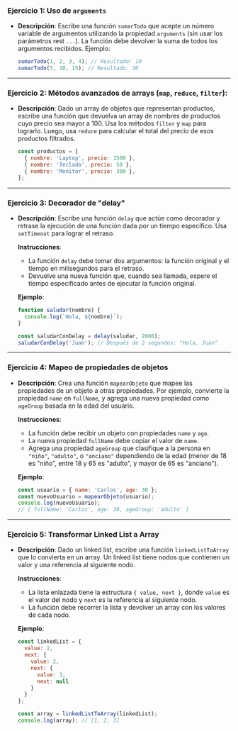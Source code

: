 ### Ejercicio 1: Uso de `arguments`
- **Descripción**: Escribe una función `sumarTodo` que acepte un número variable de argumentos utilizando la propiedad `arguments` (sin usar los parámetros rest `...`). La función debe devolver la suma de todos los argumentos recibidos. Ejemplo:
  ```js
  sumarTodo(1, 2, 3, 4); // Resultado: 10
  sumarTodo(5, 10, 15); // Resultado: 30
  ```

---

### Ejercicio 2: **Métodos avanzados de arrays (`map`, `reduce`, `filter`):**
- **Descripción**: Dado un array de objetos que representan productos, escribe una función que devuelva un array de nombres de productos cuyo precio sea mayor a 100. Usa los métodos `filter` y `map` para lograrlo. Luego, usa `reduce` para calcular el total del precio de esos productos filtrados.
  ```js
  const productos = [
    { nombre: 'Laptop', precio: 1500 },
    { nombre: 'Teclado', precio: 50 },
    { nombre: 'Monitor', precio: 300 },
  ];
  ```

---

### Ejercicio 3: Decorador de "delay"
- **Descripción**: Escribe una función `delay` que actúe como decorador y retrase la ejecución de una función dada por un tiempo específico. Usa `setTimeout` para lograr el retraso.
  
  **Instrucciones**:
  - La función `delay` debe tomar dos argumentos: la función original y el tiempo en milisegundos para el retraso.
  - Devuelve una nueva función que, cuando sea llamada, espere el tiempo especificado antes de ejecutar la función original.

  **Ejemplo**:
  ```js
  function saludar(nombre) {
    console.log(`Hola, ${nombre}`);
  }

  const saludarConDelay = delay(saludar, 2000);
  saludarConDelay('Juan'); // Después de 2 segundos: "Hola, Juan"
  ```

---

### Ejercicio 4: Mapeo de propiedades de objetos
- **Descripción**: Crea una función `mapearObjeto` que mapee las propiedades de un objeto a otras propiedades. Por ejemplo, convierte la propiedad `name` en `fullName`, y agrega una nueva propiedad como `ageGroup` basada en la edad del usuario.

  **Instrucciones**:
  - La función debe recibir un objeto con propiedades `name` y `age`.
  - La nueva propiedad `fullName` debe copiar el valor de `name`.
  - Agrega una propiedad `ageGroup` que clasifique a la persona en `"niño"`, `"adulto"`, o `"anciano"` dependiendo de la edad (menor de 18 es "niño", entre 18 y 65 es "adulto", y mayor de 65 es "anciano").

  **Ejemplo**:
  ```js
  const usuario = { name: 'Carlos', age: 30 };
  const nuevoUsuario = mapearObjeto(usuario);
  console.log(nuevoUsuario); 
  // { fullName: 'Carlos', age: 30, ageGroup: 'adulto' }
  ```

---

### Ejercicio 5: Transformar Linked List a Array
- **Descripción**: Dado un linked list, escribe una función `linkedListToArray` que lo convierta en un array. Un linked list tiene nodos que contienen un valor y una referencia al siguiente nodo.

  **Instrucciones**:
  - La lista enlazada tiene la estructura `{ value, next }`, donde `value` es el valor del nodo y `next` es la referencia al siguiente nodo.
  - La función debe recorrer la lista y devolver un array con los valores de cada nodo.

  **Ejemplo**:
  ```js
  const linkedList = {
    value: 1,
    next: {
      value: 2,
      next: {
        value: 3,
        next: null
      }
    }
  };

  const array = linkedListToArray(linkedList);
  console.log(array); // [1, 2, 3]
  ```